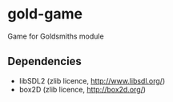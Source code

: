 gold-game
=========

Game for Goldsmiths module

## Dependencies
* libSDL2 (zlib licence, http://www.libsdl.org/)
* box2D (zlib licence, http://box2d.org/)
